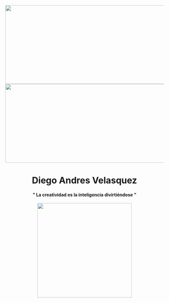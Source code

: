 
<div id="header" align="center">


<div  id="gifs">

<img src="https://media.giphy.com/media/eCwAEs05phtK/giphy.gif" width="900px" height="250px">


</div>
<img src="https://media.giphy.com/media/eCwAEs05phtK/giphy.gif" width="822px" height="250px">


<h1>Diego Andres Velasquez</h1>
<h4>" La creatividad es la inteligencia divirtiéndose "</h4>
  <img src="https://media.giphy.com/media/0lGElDgkbXFRKXsAro/giphy-downsized-large.gif"  width="300px">
</div>


